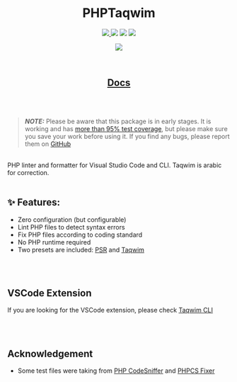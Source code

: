 <h1 align="center">PHPTaqwim</h1>

<p align="center">
<a target="_blank" href="https://www.npmjs.com/package/@kalimahapps/eslint-config">
  <img src="https://img.shields.io/badge/ESLint%20Config-kalimahapps-blue?style=flat-square">
</a>
<a target="_blank" href="https://marketplace.visualstudio.com/items?itemName=KalimahApps.taqwim">
  <img src="https://img.shields.io/visual-studio-marketplace/v/KalimahApps.taqwim?style=flat-square"></a>
  <a target="_blank" href="https://marketplace.visualstudio.com/items?itemName=KalimahApps.taqwim">
  <img src="https://img.shields.io/visual-studio-marketplace/d/KalimahApps.taqwim?style=flat&logo=visualstudiocode&logoColor=%23fff&label=downloads&labelColor=%232588cf"></a>
<a target="_blank" href="https://www.npmjs.com/package/@kalimahapps/taqwim">
  <img src="https://img.shields.io/npm/dt/%40kalimahapps/taqwim?style=flat&logo=npm&logoColor=%23ffffff&label=downloads&labelColor=%23c53635">
</a>
</p>
<p align="center">
<a target=_blank href="https://twitter.com/KalimahApps">
  <img src="https://img.shields.io/twitter/follow/KalimahApps?style=for-the-badge">
</a>

</p>

<br>

<h2 align="center">
<a href="https://taqwim.kalimah-apps.com/docs/"><strong>Docs</strong></a>
</h2>
<br>
<br>

> **_NOTE:_**  Please be aware that this package is in early stages. It is working and has [more than 95% test coverage](https://taqwim.kalimah-apps.com/docs/developers/testing.html), but please make sure you save your work before using it.
> If you find any bugs, please report them on [GitHub](https://github.com/kalimahapps/taqwim)

<br>
PHP linter and formatter for Visual Studio Code and CLI. Taqwim is arabic for correction.

<br>
<br>

## ✨ Features:
- Zero configuration (but configurable)
- Lint PHP files to detect syntax errors
- Fix PHP files according to coding standard
- No PHP runtime required
- Two presets are included: [PSR](https://taqwim.kalimah-apps.com/docs/rules/psr.html) and [Taqwim](https://taqwim.kalimah-apps.com/docs/rules/taqwim.html)

<br>
<br>

## VSCode Extension
If you are looking for the VSCode extension, please check [Taqwim CLI](https://marketplace.visualstudio.com/items?itemName=KalimahApps.taqwim)


<br>
<br>

## Acknowledgement
- Some test files were taking from [PHP CodeSniffer](https://github.com/squizlabs/PHP_CodeSniffer) and [PHPCS Fixer](https://github.com/PHP-CS-Fixer/PHP-CS-Fixer)